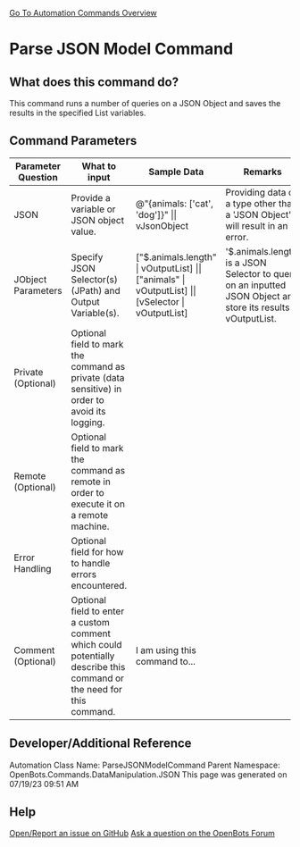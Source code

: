 <!--TITLE: Parse JSON Model Command -->
<!-- SUBTITLE: a command in the Data Manipulation Commands\JSON group. -->
[Go To Automation Commands Overview](/automation-commands)


# Parse JSON Model Command


## What does this command do?
This command runs a number of queries on a JSON Object and saves the results in the specified List variables.


## Command Parameters
| Parameter Question   	| What to input  	|  Sample Data 	| Remarks  	|
| ---                    | ---               | ---           | ---       |
|JSON|Provide a variable or JSON object value.|@"{animals: ['cat', 'dog']}" \|\| vJsonObject|Providing data of a type other than a 'JSON Object' will result in an error.|
|JObject Parameters|Specify JSON Selector(s) (JPath) and Output Variable(s).|["$.animals.length" \| vOutputList] \|\| ["animals" \| vOutputList] \|\| [vSelector \| vOutputList]|'$.animals.length' is a JSON Selector to query on an inputted JSON Object and store its results in vOutputList.|
|Private (Optional)|Optional field to mark the command as private (data sensitive) in order to avoid its logging.|||
|Remote (Optional)|Optional field to mark the command as remote in order to execute it on a remote machine.|||
|Error Handling|Optional field for how to handle errors encountered.|||
|Comment (Optional)|Optional field to enter a custom comment which could potentially describe this command or the need for this command.|I am using this command to...||


## Developer/Additional Reference
Automation Class Name: ParseJSONModelCommand
Parent Namespace: OpenBots.Commands.DataManipulation.JSON
This page was generated on 07/19/23 09:51 AM


## Help
[Open/Report an issue on GitHub](https://github.com/OpenBotsAI/OpenBots.Studio/issues/new)
[Ask a question on the OpenBots Forum](https://openbots.ai/forums/)

